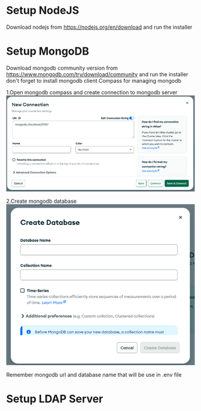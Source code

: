 # Setup NodeJS

Download nodejs from https://nodejs.org/en/download and run the installer

# Setup MongoDB

Download mongodb community version from https://www.mongodb.com/try/download/community and run the installer
don't forget to install mongodb client Compass for managing mongodb

1.Open mongodb compass and create connection to mongodb server
![mongodb_connection](https://github.com/renosuprastiyo/pobi-powerbi-userinterface/blob/main/resources/mongodb_connection.png)

2.Create mongodb database
![mongodb_createdb](https://github.com/renosuprastiyo/pobi-powerbi-userinterface/blob/main/resources/mongodb_createdb.png)

Remember mongodb url and database name that will be use in .env file

# Setup LDAP Server
